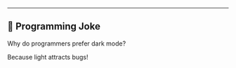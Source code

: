 <!-- Original README content assumed above this line -->

---

## 🤖 Programming Joke

Why do programmers prefer dark mode?

Because light attracts bugs!